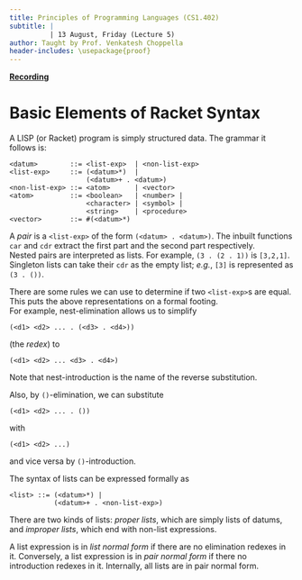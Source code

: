 ```yaml
---
title: Principles of Programming Languages (CS1.402)
subtitle: |
          | 13 August, Friday (Lecture 5)
author: Taught by Prof. Venkatesh Choppella
header-includes: \usepackage{proof}
---
```


[**Recording**](https://www.youtube.com/watch?v=cMxGYUwT6Zg)

# Basic Elements of Racket Syntax
A LISP (or Racket) program is simply structured data. The grammar it follows is:
```
<datum>        ::= <list-exp>  | <non-list-exp>
<list-exp>     ::= (<datum>*)  |
                   (<datum>+ . <datum>)
<non-list-exp> ::= <atom>      | <vector>
<atom>         ::= <boolean>   | <number> |
                   <character> | <symbol> |
                   <string>    | <procedure>
<vector>       ::= #(<datum>*)
```

A *pair* is a `<list-exp>` of the form `(<datum> . <datum>)`. The inbuilt functions `car` and `cdr` extract the first part and the second part respectively.  
Nested pairs are interpreted as lists. For example, `(3 . (2 . 1))` is `[3,2,1]`. Singleton lists can take their `cdr` as the empty list; *e.g.*, `[3]` is represented as `(3 . ())`.

There are some rules we can use to determine if two `<list-exp>`s are equal. This puts the above representations on a formal footing.  
For example, nest-elimination allows us to simplify
```
(<d1> <d2> ... . (<d3> . <d4>))
```
(the *redex*) to
```
(<d1> <d2> ... <d3> . <d4>)
```
Note that nest-introduction is the name of the reverse substitution.

Also, by `()`-elimination, we can substitute
```
(<d1> <d2> ... . ())
```
with
```
(<d1> <d2> ...)
```
and vice versa by `()`-introduction.

The syntax of lists can be expressed formally as
```
<list> ::= (<datum>*) |
           (<datum>+ . <non-list-exp>)
```
There are two kinds of lists: *proper lists*, which are simply lists of datums, and *improper lists*, which end with non-list expressions.

A list expression is in *list normal form* if there are no elimination redexes in it. Conversely, a list expression is in *pair normal form* if there no introduction redexes in it. Internally, all lists are in pair normal form.